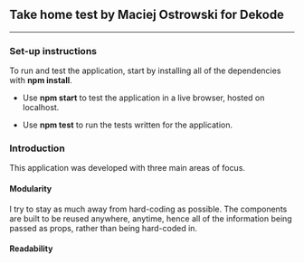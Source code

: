 ## Take home test by Maciej Ostrowski for Dekode

<hr>

### Set-up instructions

To run and test the application, start by installing all of the dependencies with <b>npm install</b>.

- Use <b>npm start</b> to test the application in a live browser, hosted on localhost.

- Use <b>npm test</b> to run the tests written for the application.

### Introduction

This application was developed with three main areas of focus.

#### Modularity

I try to stay as much away from hard-coding as possible. The components are built to be reused anywhere, anytime, hence all of the information being passed as props, rather than being hard-coded in.

#### Readability
